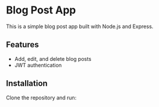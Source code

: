 
# Blog Post App

This is a simple blog post app built with Node.js and Express.

## Features
- Add, edit, and delete blog posts
- JWT authentication

## Installation
Clone the repository and run:

